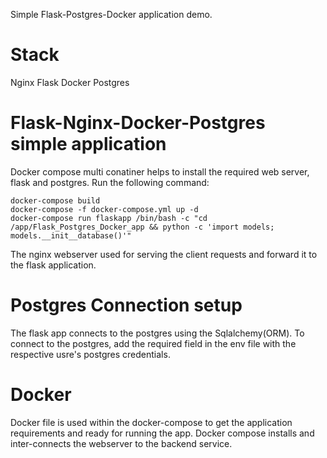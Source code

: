 Simple Flask-Postgres-Docker application demo.

# Stack
  Nginx
  Flask
  Docker
  Postgres

# Flask-Nginx-Docker-Postgres simple application
  Docker compose multi conatiner helps to install the required web server, flask and postgres. Run the following command:
  	
  	docker-compose build     
    docker-compose -f docker-compose.yml up -d 
  	docker-compose run flaskapp /bin/bash -c "cd /app/Flask_Postgres_Docker_app && python -c 'import models; models.__init__database()'"

  The nginx webserver used for serving the client requests and forward it to the flask application.  

# Postgres Connection setup
  The flask app connects to the postgres using the Sqlalchemy(ORM). To connect to the postgres, add the required field in the env file with the respective usre's postgres credentials.


# Docker
   Docker file is used within the docker-compose to get the application requirements and ready for running the app.
   Docker compose installs and inter-connects the webserver to the backend service.  
   